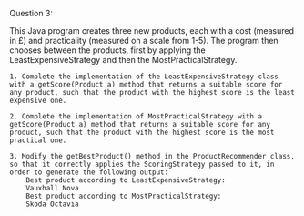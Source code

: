 Question 3:

This Java program creates three new products, each with a cost (measured in £) and practicality (measured on a scale from 1-5). The program then chooses between the products, first by applying the LeastExpensiveStrategy and then the MostPracticalStrategy.

    1. Complete the implementation of the LeastExpensiveStrategy class with a getScore(Product a) method that returns a suitable score for any product, such that the product with the highest score is the least expensive one. 

    2. Complete the implementation of MostPracticalStrategy with a getScore(Product a) method that returns a suitable score for any product, such that the product with the highest score is the most practical one. 

    3. Modify the getBestProduct() method in the ProductRecommender class, so that it correctly applies the ScoringStrategy passed to it, in order to generate the following output: 
        Best product according to LeastExpensiveStrategy:
        Vauxhall Nova
        Best product according to MostPracticalStrategy:
        Skoda Octavia